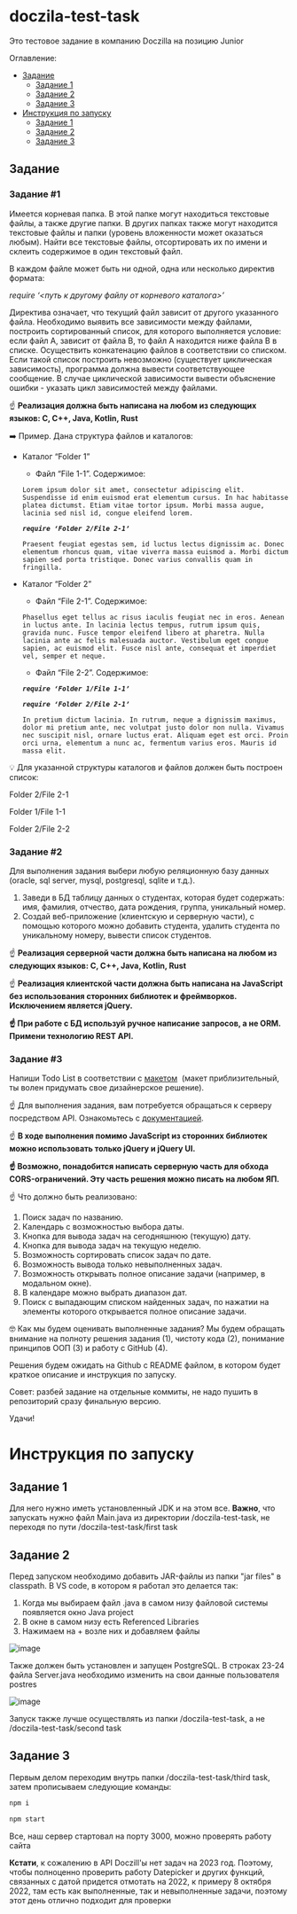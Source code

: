# doczila-test-task
Это тестовое задание в компанию Doczilla на позицию Junior

Оглавление:
- [Задание](https://github.com/Wozgard/doczila-test-task#%D0%B7%D0%B0%D0%B4%D0%B0%D0%BD%D0%B8%D0%B5)
    - [Задание 1](https://github.com/Wozgard/doczila-test-task#%D0%B7%D0%B0%D0%B4%D0%B0%D0%BD%D0%B8%D0%B5-1)
    - [Задание 2](https://github.com/Wozgard/doczila-test-task#%D0%B7%D0%B0%D0%B4%D0%B0%D0%BD%D0%B8%D0%B5-2)
    - [Задание 3](https://github.com/Wozgard/doczila-test-task#%D0%B7%D0%B0%D0%B4%D0%B0%D0%BD%D0%B8%D0%B5-3)
- [Инструкция по запуску](https://github.com/Wozgard/doczila-test-task#%D0%B8%D0%BD%D1%81%D1%82%D1%80%D1%83%D0%BA%D1%86%D0%B8%D1%8F-%D0%BF%D0%BE-%D0%B7%D0%B0%D0%BF%D1%83%D1%81%D0%BA%D1%83)
    - [Задание 1](https://github.com/Wozgard/doczila-test-task#%D0%B7%D0%B0%D0%B4%D0%B0%D0%BD%D0%B8%D0%B5-1-1)
    - [Задание 2](https://github.com/Wozgard/doczila-test-task#%D0%B7%D0%B0%D0%B4%D0%B0%D0%BD%D0%B8%D0%B5-2-1)
    - [Задание 3](https://github.com/Wozgard/doczila-test-task#%D0%B7%D0%B0%D0%B4%D0%B0%D0%BD%D0%B8%D0%B5-3-1)


## Задание
### **Задание #1**

Имеется корневая папка. В этой папке могут находиться текстовые файлы, а также другие папки. В других папках также могут находится текстовые файлы и папки (уровень вложенности может оказаться любым). Найти все текстовые файлы, отсортировать их по имени и склеить содержимое в один текстовый файл.

В каждом файле может быть ни одной, одна или несколько директив формата:

*require ‘<путь к другому файлу от корневого каталога>’*

Директива означает, что текущий файл зависит от другого указанного файла. Необходимо выявить все зависимости между файлами, построить сортированный список, для которого выполняется условие: если файл А, зависит от файла В, то файл А находится ниже файла В в списке. Осуществить конкатенацию файлов в соответствии со списком. Если такой список построить невозможно (существует циклическая зависимость), программа должна вывести соответствующее сообщение. В случае циклической зависимости вывести объяснение ошибки - указать цикл зависимостей между файлами.

☝ **Реализация должна быть написана на любом из следующих языков: C, C++, Java, Kotlin, Rust**

➡️ Пример. Дана структура файлов и каталогов:

- Каталог “Folder 1”
    - Файл “File 1-1”. Содержимое:
    
    `Lorem ipsum dolor sit amet, consectetur adipiscing elit. Suspendisse id enim euismod erat elementum cursus. In hac habitasse platea dictumst. Etiam vitae tortor ipsum. Morbi massa augue, lacinia sed nisl id, congue eleifend lorem.`
    
    ***`require ‘Folder 2/File 2-1’`***
    
    `Praesent feugiat egestas sem, id luctus lectus dignissim ac. Donec elementum rhoncus quam, vitae viverra massa euismod a. Morbi dictum sapien sed porta tristique. Donec varius convallis quam in fringilla.`
    
- Каталог “Folder 2”
    - Файл “File 2-1”. Содержимое:
    
    `Phasellus eget tellus ac risus iaculis feugiat nec in eros. Aenean in luctus ante. In lacinia lectus tempus, rutrum ipsum quis, gravida nunc. Fusce tempor eleifend libero at pharetra. Nulla lacinia ante ac felis malesuada auctor. Vestibulum eget congue sapien, ac euismod elit. Fusce nisl ante, consequat et imperdiet vel, semper et neque.`
    
    - Файл “File 2-2”. Содержимое:
    
    ***`require ‘Folder 1/File 1-1’`***
    
    ***`require ‘Folder 2/File 2-1’`***
    
    `In pretium dictum lacinia. In rutrum, neque a dignissim maximus, dolor mi pretium ante, nec volutpat justo dolor non nulla. Vivamus nec suscipit nisl, ornare luctus erat. Aliquam eget est orci. Proin orci urna, elementum a nunc ac, fermentum varius eros. Mauris id massa elit.`
    

💡 Для указанной структуры каталогов и файлов должен быть построен список:

Folder 2/File 2-1

Folder 1/File 1-1

Folder 2/File 2-2

### **Задание #2**

Для выполнения задания выбери любую реляционную базу данных (oracle, sql server, mysql, postgresql, sqlite и т.д.).

1. Заведи в БД таблицу данных о студентах, которая будет содержать: имя, фамилия, отчество, дата рождения, группа, уникальный номер.
2. Создай веб-приложение (клиентскую и серверную части), с помощью которого можно добавить студента, удалить студента по уникальному номеру, вывести список студентов.

☝ **Реализация серверной части должна быть написана на любом из следующих языков: C, C++, Java, Kotlin, Rust**

☝ **Реализация клиентской части должна быть написана на JavaScript без использования сторонних библиотек и фреймворков. Исключением является jQuery.**

**☝ При работе с БД используй ручное написание запросов, а не ORM. Примени технологию REST API.**

### **Задание #3**

Напиши Todo List в соответствии с [макетом](https://www.figma.com/file/vBoI7L0RN55cH4pB9TTShS/%D0%9C%D0%B0%D0%BA%D0%B5%D1%82-%D1%81%D1%82%D1%80%D0%B0%D0%BD%D0%B8%D1%86%D1%8B-%D0%B4%D0%BB%D1%8F-%D0%B7%D0%B0%D0%B4%D0%B0%D0%BD%D0%B8%D1%8F-3?node-id=0%3A1)  (макет приблизительный, ты волен придумать свое дизайнерское решение).

☝ Для выполнения задания, вам потребуется обращаться к серверу посредством API. Ознакомьтесь с [документацией](https://todo.doczilla.pro/swagger-ui/index.html?configUrl=/v3/api-docs/swagger-config).

☝ **В ходе выполнения помимо JavaScript из сторонних библиотек можно использовать только jQuery и jQuery UI.**

**☝ Возможно, понадобится написать серверную часть для обхода CORS-ограничений. Эту часть решения можно писать на любом ЯП.**

☝ Что должно быть реализовано:

1. Поиск задач по названию.
2. Календарь с возможностью выбора даты.
3. Кнопка для вывода задач на сегодняшнюю (текущую) дату.
4. Кнопка для вывода задач на текущую неделю.
5. Возможность сортировать список задач по дате.
6. Возможность вывода только невыполненных задач.
7. Возможность открывать полное описание задачи (например, в модальном окне).
8. В календаре можно выбрать диапазон дат.
9. Поиск с выпадающим списком найденных задач, по нажатии на элементы которого открывается полное описание задачи.

🤓 Как мы будем оценивать выполненные задания? Мы будем обращать внимание на полноту решения задания (1), чистоту кода (2), понимание принципов ООП (3) и работу с GitHub (4).

Решения будем ожидать на Github с README файлом, в котором будет краткое описание и инструкция по запуску.

Совет: разбей задание на отдельные коммиты, не надо пушить в репозиторий сразу финальную версию.

Удачи!

# **Инструкция по запуску**
## Задание 1
Для него нужно иметь установленный JDK и на этом все. **Важно**, что запускать нужно файл Main.java из директории /doczila-test-task, не переходя по пути /doczila-test-task/first task

## Задание 2
Перед запуском необходимо добавить JAR-файлы из папки "jar files" в classpath. В VS code, в котором я работал это делается так:
1. Когда мы выбираем файл .java в самом низу файловой системы появляется окно Java project
2. В окне в самом низу есть Referenced Libraries
3. Нажимаем на + возле них и добавляем файлы

![image](https://github.com/Wozgard/doczila-test-task/assets/85787438/9f8be44b-647d-4be7-b653-f46370986fdd)

Также должен быть установлен и запущен PostgreSQL. В строках 23-24 файла Server.java необходимо изменить на свои данные пользователя postres

![image](https://github.com/Wozgard/doczila-test-task/assets/85787438/c7e1e0ba-c649-4817-ac21-09cdb2574e33)

Запуск также лучше осуществлять из папки /doczila-test-task, а не /doczila-test-task/second task

## Задание 3
Первым делом переходим внутрь папки /doczila-test-task/third task, затем прописываем следующие команды:
```bash
npm i
```
```bash
npm start
```
Все, наш сервер стартовал на порту 3000, можно проверять работу сайта

**Кстати**, к сожалению в API Doczill'ы нет задач на 2023 год. Поэтому, чтобы полноценно проверить работу Datepicker и других функций, связанных с датой придется отмотать на 2022, к примеру 8 октября 2022, там есть как выполненные, так и невыполненные задачи, поэтому этот день отлично подходит для проверки
